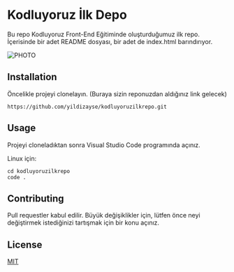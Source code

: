 # Kodluyoruz İlk Depo

Bu repo Kodluyoruz Front-End Eğitiminde oluşturduğumuz ilk repo. İçerisinde bir adet README dosyası, bir adet de index.html barındırıyor.

![PHOTO](https://drive.google.com/file/d/1z5Ti0JoQDlcNo8moN4AR_0FCZ214BJzG/view?usp=sharing)

## Installation
Öncelikle projeyi clonelayın. (Buraya sizin reponuzdan aldığınız link gelecek)
```
https://github.com/yildizayse/kodluyoruzilkrepo.git

```

## Usage

Projeyi cloneladıktan sonra Visual Studio Code programında açınız.

Linux için:
```
cd kodluyoruzilkrepo
code .

```
## Contributing 

Pull requestler kabul edilir. Büyük değişiklikler için, lütfen önce neyi değiştirmek istediğinizi tartışmak için bir konu açınız.

## License
[MIT](https://github.com/yildizayse/kodluyoruzilkrepo/blob/main/LICENSE)



